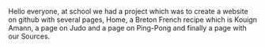 Hello everyone, at school we had a project which was to create a website on github with several pages, Home, a Breton French recipe which is Kouign Amann, a page on Judo and a page on Ping-Pong and finally a page with our Sources.
